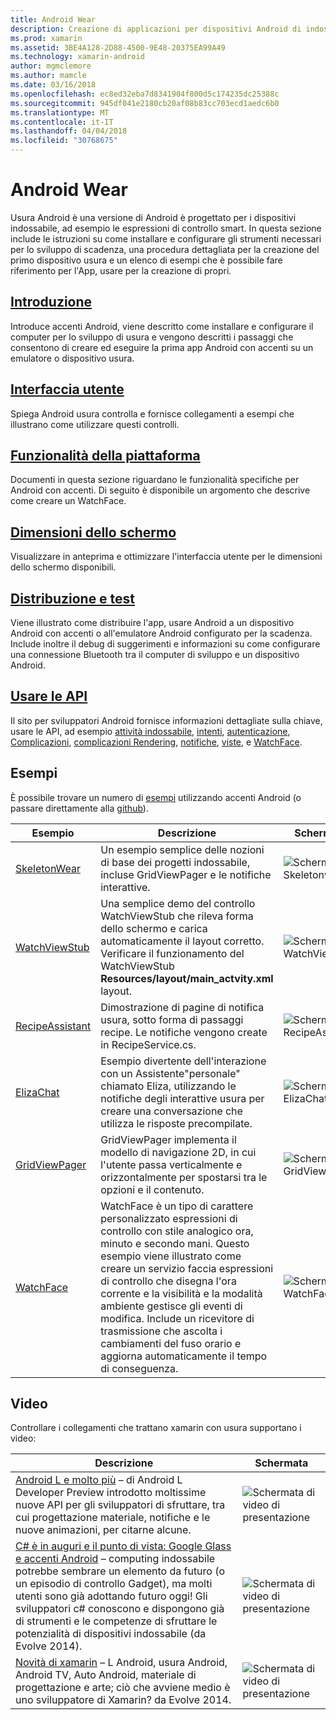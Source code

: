 ```yaml
---
title: Android Wear
description: Creazione di applicazioni per dispositivi Android di indossabile.
ms.prod: xamarin
ms.assetid: 3BE4A128-2D88-4500-9E48-20375EA99A49
ms.technology: xamarin-android
author: mgmclemore
ms.author: mamcle
ms.date: 03/16/2018
ms.openlocfilehash: ec8ed32eba7d8341904f800d5c174235dc25388c
ms.sourcegitcommit: 945df041e2180cb20af08b83cc703ecd1aedc6b0
ms.translationtype: MT
ms.contentlocale: it-IT
ms.lasthandoff: 04/04/2018
ms.locfileid: "30768675"
---
```

# <a name="android-wear"></a>Android Wear

Usura Android è una versione di Android è progettato per i dispositivi indossabile, ad esempio le espressioni di controllo smart. In questa sezione include le istruzioni su come installare e configurare gli strumenti necessari per lo sviluppo di scadenza, una procedura dettagliata per la creazione del primo dispositivo usura e un elenco di esempi che è possibile fare riferimento per l'App, usare per la creazione di propri.

##  <a name="getting-startedandroidwearget-startedindexmd"></a>[Introduzione](~/android/wear/get-started/index.md)

Introduce accenti Android, viene descritto come installare e configurare il computer per lo sviluppo di usura e vengono descritti i passaggi che consentono di creare ed eseguire la prima app Android con accenti su un emulatore o dispositivo usura.

##  <a name="user-interfaceandroidwearuser-interfaceindexmd"></a>[Interfaccia utente](~/android/wear/user-interface/index.md)

Spiega Android usura controlla e fornisce collegamenti a esempi che illustrano come utilizzare questi controlli.

##  <a name="platform-featuresandroidwearplatformindexmd"></a>[Funzionalità della piattaforma](~/android/wear/platform/index.md)

Documenti in questa sezione riguardano le funzionalità specifiche per Android con accenti. Di seguito è disponibile un argomento che descrive come creare un WatchFace.

##  <a name="screen-sizesandroidwearscreen-sizesmd"></a>[Dimensioni dello schermo](~/android/wear/screen-sizes.md)

Visualizzare in anteprima e ottimizzare l'interfaccia utente per le dimensioni dello schermo disponibili.

##  <a name="deployment--testingandroidweardeploy-testindexmd"></a>[Distribuzione e test](~/android/wear/deploy-test/index.md)

Viene illustrato come distribuire l'app, usare Android a un dispositivo Android con accenti o all'emulatore Android configurato per la scadenza. Include inoltre il debug di suggerimenti e informazioni su come configurare una connessione Bluetooth tra il computer di sviluppo e un dispositivo Android.

##  <a name="wear-apishttpsdeveloperandroidcomreferenceandroidsupportwearable"></a>[Usare le API](https://developer.android.com/reference/android/support/wearable)

Il sito per sviluppatori Android fornisce informazioni dettagliate sulla chiave, usare le API, ad esempio [attività indossabile](https://developer.android.com/reference/android/support/wearable/activity/package-summary.html), [intenti](https://developer.android.com/reference/com/google/android/wearable/intent/package-summary.html), [autenticazione](https://developer.android.com/reference/android/support/wearable/authentication/package-summary.html), [ Complicazioni](https://developer.android.com/reference/android/support/wearable/complications/package-summary.html), [complicazioni Rendering](https://developer.android.com/reference/android/support/wearable/complications/rendering/package-summary.html), [notifiche](https://developer.android.com/reference/android/support/wearable/notifications/package-summary.html), [viste](https://developer.android.com/reference/android/support/wearable/view/package-summary.html), e [WatchFace](https://developer.android.com/reference/android/support/wearable/watchface/package-summary.html).



## <a name="samples"></a>Esempi

È possibile trovare un numero di [esempi](https://developer.xamarin.com/samples/android/Android%20Wear/) utilizzando accenti Android (o passare direttamente alla [github](https://github.com/xamarin/monodroid-samples/tree/master/wear)). 

|Esempio|Descrizione|Schermata|
|--- |--- |--- |
|[SkeletonWear](https://developer.xamarin.com/samples/SkeletonWear/)|Un esempio semplice delle nozioni di base dei progetti indossabile, incluse GridViewPager e le notifiche interattive.|![Schermata di Skeletonwear](images/skeleton.png)|
|[WatchViewStub](https://developer.xamarin.com/samples/WatchViewStub/)|Una semplice demo del controllo WatchViewStub che rileva forma dello schermo e carica automaticamente il layout corretto.  Verificare il funzionamento del WatchViewStub **Resources/layout/main_actvity.xml** layout.|![Schermata di WatchViewStub](images/watchview.png)|
|[RecipeAssistant](https://developer.xamarin.com/samples/RecipeAssistant/)|Dimostrazione di pagine di notifica usura, sotto forma di passaggi recipe. Le notifiche vengono create in RecipeService.cs.|![Schermata di RecipeAssistant](images/recipeassist.png)|
|[ElizaChat](https://developer.xamarin.com/samples/ElizaChat/)|Esempio divertente dell'interazione con un Assistente"personale" chiamato Eliza, utilizzando le notifiche degli interattive usura per creare una conversazione che utilizza le risposte precompilate.|![Schermata di ElizaChat](images/eliza.png)|
|[GridViewPager](https://developer.xamarin.com/samples/GridViewPager/)|GridViewPager implementa il modello di navigazione 2D, in cui l'utente passa verticalmente e orizzontalmente per spostarsi tra le opzioni e il contenuto.|![Schermata di GridViewPager](images/gridviewpager.png)|
|[WatchFace](https://developer.xamarin.com/samples/monodroid/wear/WatchFace)|WatchFace è un tipo di carattere personalizzato espressioni di controllo con stile analogico ora, minuto e secondo mani. Questo esempio viene illustrato come creare un servizio faccia espressioni di controllo che disegna l'ora corrente e la visibilità e la modalità ambiente gestisce gli eventi di modifica. Include un ricevitore di trasmissione che ascolta i cambiamenti del fuso orario e aggiorna automaticamente il tempo di conseguenza.|![Schermata di WatchFace](images/gridviewpager.png)|


##  <a name="videos"></a>Video

Controllare i collegamenti che trattano xamarin con usura supportano i video:

|Descrizione|Schermata|
|--- |--- |
|[Android L e molto più](http://blog.xamarin.com/webinar-recording-android-l-and-so-much-more/) &ndash; di Android L Developer Preview introdotto moltissime nuove API per gli sviluppatori di sfruttare, tra cui progettazione materiale, notifiche e le nuove animazioni, per citarne alcune.|![Schermata di video di presentazione](images/video-android-l.png)|
|[C# è in auguri e il punto di vista: Google Glass e accenti Android](https://www.youtube.com/watch?v=80H8tXByZQc) &ndash; computing indossabile potrebbe sembrare un elemento da futuro (o un episodio di controllo Gadget), ma molti utenti sono già adottando futuro oggi! Gli sviluppatori c# conoscono e dispongono già di strumenti e le competenze di sfruttare le potenzialità di dispositivi indossabile (da Evolve 2014).|![Schermata di video di presentazione](images/video-eyes-ears.png)|
|[Novità di xamarin](https://www.youtube.com/watch?v=Gpqc2XZIQfU) &ndash; L Android, usura Android, Android TV, Auto Android, materiale di progettazione e arte; ciò che avviene medio è uno sviluppatore di Xamarin? da Evolve 2014.|![Schermata di video di presentazione](Images/video-whats-new.png)|


<!--

March 18
http://blog.xamarin.com/android-wear/

August 14
http://blog.xamarin.com/android-l-developer-preview-android-wear-support/

August 27
http://blog.xamarin.com/tips-for-your-first-android-wear-app/

Watch Face
https://github.com/Redth/Xamarin.Wear.WatchFace
-->

